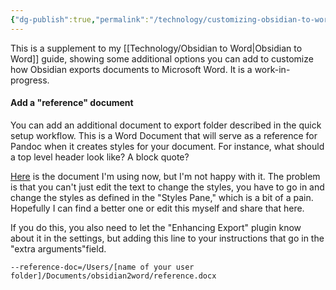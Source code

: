 ```yaml
---
{"dg-publish":true,"permalink":"/technology/customizing-obsidian-to-word/","updated":"2024-05-10T07:42:54.241+08:00"}
---
```


This is a supplement to my [[Technology/Obsidian to Word\|Obsidian to Word]] guide, showing some additional options you can add to customize how Obsidian exports documents to Microsoft Word. It is a work-in-progress.

#### Add a "reference" document
You can add an additional document to export folder described in the quick setup workflow. This is a Word Document that will serve as a reference for Pandoc when it creates styles for your document. For instance, what should a top level header look like? A block quote? 

[Here](https://github.com/maehr/academic-pandoc-template/) is the document I'm using now, but I'm not happy with it. The problem is that you can't just edit the text to change the styles, you have to go in and change the styles as defined in the "Styles Pane," which is a bit of a pain. Hopefully I can find a better one or edit this myself and share that here.

If you do this, you also need to let the "Enhancing Export" plugin know about it in the settings, but adding this line to your instructions that go in the "extra arguments"field.

```
--reference-doc=/Users/[name of your user folder]/Documents/obsidian2word/reference.docx
```
